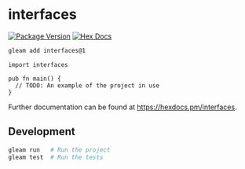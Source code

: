 # interfaces

[![Package Version](https://img.shields.io/hexpm/v/interfaces)](https://hex.pm/packages/interfaces)
[![Hex Docs](https://img.shields.io/badge/hex-docs-ffaff3)](https://hexdocs.pm/interfaces/)

```sh
gleam add interfaces@1
```
```gleam
import interfaces

pub fn main() {
  // TODO: An example of the project in use
}
```

Further documentation can be found at <https://hexdocs.pm/interfaces>.

## Development

```sh
gleam run   # Run the project
gleam test  # Run the tests
```
